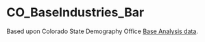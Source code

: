 # CO_BaseIndustries_Bar

Based upon Colorado State Demography Office [Base Analysis data](https://demography.dola.colorado.gov/economy-labor-force/data/).



